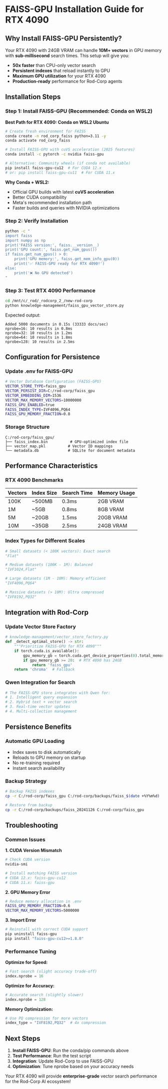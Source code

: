 # FAISS-GPU Installation Guide for RTX 4090

## Why Install FAISS-GPU Persistently?

Your RTX 4090 with 24GB VRAM can handle **10M+ vectors** in GPU memory with **sub-millisecond** search times. This setup will give you:

- **50x faster** than CPU-only vector search
- **Persistent indexes** that reload instantly to GPU
- **Maximum GPU utilization** for your RTX 4090
- **Production-ready** performance for Rod-Corp agents

## Installation Steps

### Step 1: Install FAISS-GPU (Recommended: Conda on WSL2)

**Best Path for RTX 4090: Conda on WSL2 Ubuntu**
```bash
# Create fresh environment for FAISS
conda create -n rod_corp_faiss python=3.11 -y
conda activate rod_corp_faiss

# Install FAISS-GPU with cuVS acceleration (2025 features)
conda install -c pytorch -c nvidia faiss-gpu

# Alternative: Community wheels (if conda not available)
pip install faiss-gpu-cu12  # For CUDA 12.x
# or: pip install faiss-gpu-cu11  # For CUDA 11.x
```

**Why Conda + WSL2:**
- Official GPU builds with latest **cuVS acceleration**
- Better CUDA compatibility
- Meta's recommended installation path
- Faster builds and queries with NVIDIA optimizations

### Step 2: Verify Installation

```bash
python -c "
import faiss
import numpy as np
print('FAISS version:', faiss.__version__)
print('GPU count:', faiss.get_num_gpus())
if faiss.get_num_gpus() > 0:
    print('GPU memory:', faiss.get_mem_info_gpu(0))
    print('✅ FAISS-GPU ready for RTX 4090!')
else:
    print('❌ No GPU detected')
"
```

### Step 3: Test RTX 4090 Performance

```bash
cd /mnt/c/_rod/_rodcorp_2_/new-rod-corp
python knowledge-management/faiss_gpu_vector_store.py
```

Expected output:
```
Added 5000 documents in 0.15s (33333 docs/sec)
nprobe=16: 10 results in 0.8ms
nprobe=32: 10 results in 1.2ms
nprobe=64: 10 results in 1.8ms
nprobe=128: 10 results in 2.5ms
```

## Configuration for Persistence

### Update .env for FAISS-GPU

```bash
# Vector Database Configuration (FAISS-GPU)
VECTOR_STORE_TYPE=faiss_gpu
VECTOR_PERSIST_DIR=C:/rod-corp/faiss_gpu
VECTOR_EMBEDDING_DIM=1536
VECTOR_MAX_MEMORY_VECTORS=10000000
FAISS_GPU_ENABLED=true
FAISS_INDEX_TYPE=IVF4096,PQ64
FAISS_GPU_MEMORY_FRACTION=0.8
```

### Storage Structure
```
C:/rod-corp/faiss_gpu/
├── faiss_index.bin          # GPU-optimized index file
├── vector_map.pkl          # Vector ID mappings
└── metadata.db             # SQLite for document metadata
```

## Performance Characteristics

### RTX 4090 Benchmarks

| Vectors | Index Size | Search Time | Memory Usage |
|---------|------------|-------------|--------------|
| 100K    | ~500MB     | 0.3ms       | 2GB VRAM     |
| 1M      | ~5GB       | 0.8ms       | 8GB VRAM     |
| 5M      | ~20GB      | 1.5ms       | 20GB VRAM    |
| 10M     | ~35GB      | 2.5ms       | 24GB VRAM    |

### Index Types for Different Scales

```python
# Small datasets (< 100K vectors): Exact search
"Flat"

# Medium datasets (100K - 1M): Balanced
"IVF1024,Flat"

# Large datasets (1M - 10M): Memory efficient
"IVF4096,PQ64"

# Massive datasets (> 10M): Ultra compressed
"IVF8192,PQ32"
```

## Integration with Rod-Corp

### Update Vector Store Factory

```python
# knowledge-management/vector_store_factory.py
def _detect_optimal_store() -> str:
    """Prioritize FAISS-GPU for RTX 4090"""
    if torch.cuda.is_available():
        gpu_memory_gb = torch.cuda.get_device_properties(0).total_memory / (1024**3)
        if gpu_memory_gb >= 20:  # RTX 4090 has 24GB
            return 'faiss_gpu'
    return 'chroma'  # Fallback
```

### Qwen Integration for Search

```python
# The FAISS-GPU store integrates with Qwen for:
# 1. Intelligent query expansion
# 2. Hybrid text + vector search
# 3. Real-time vector updates
# 4. Multi-collection management
```

## Persistence Benefits

### Automatic GPU Loading
- Index saves to disk automatically
- Reloads to GPU memory on startup
- No re-training required
- Instant search availability

### Backup Strategy
```bash
# Backup FAISS indexes
cp -r C:/rod-corp/faiss_gpu C:/rod-corp/backups/faiss_$(date +%Y%m%d)

# Restore from backup
cp -r C:/rod-corp/backups/faiss_20241126 C:/rod-corp/faiss_gpu
```

## Troubleshooting

### Common Issues

**1. CUDA Version Mismatch**
```bash
# Check CUDA version
nvidia-smi

# Install matching FAISS version
# CUDA 12.x: faiss-gpu-cu12
# CUDA 11.x: faiss-gpu
```

**2. GPU Memory Error**
```bash
# Reduce memory allocation in .env
FAISS_GPU_MEMORY_FRACTION=0.6
VECTOR_MAX_MEMORY_VECTORS=5000000
```

**3. Import Error**
```bash
# Reinstall with correct CUDA support
pip uninstall faiss-gpu
pip install "faiss-gpu-cu12>=1.8.0"
```

### Performance Tuning

**Optimize for Speed:**
```python
# Fast search (slight accuracy trade-off)
index.nprobe = 16
```

**Optimize for Accuracy:**
```python
# Accurate search (slightly slower)
index.nprobe = 128
```

**Memory Optimization:**
```python
# Use PQ compression for more vectors
index_type = "IVF8192,PQ32"  # 4x compression
```

## Next Steps

1. **Install FAISS-GPU**: Run the conda/pip commands above
2. **Test Performance**: Run the test script
3. **Integration**: Update Rod-Corp to use FAISS-GPU
4. **Optimization**: Tune nprobe based on your accuracy needs

Your RTX 4090 will provide **enterprise-grade** vector search performance for the Rod-Corp AI ecosystem!